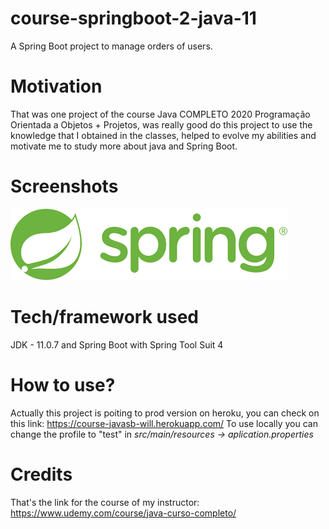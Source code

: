 # course-springboot-2-java-11
A Spring Boot project to manage orders of users.

# Motivation
That was one project of the course Java COMPLETO 2020 Programação Orientada a Objetos + Projetos, was really good do this project to use the knowledge that I obtained in the classes, helped to evolve my abilities and motivate me to study more about java and Spring Boot.

# Screenshots
![spring](spring.png)

# Tech/framework used
JDK - 11.0.7 and Spring Boot with Spring Tool Suit 4

# How to use?
Actually this project is poiting to prod version on heroku, you can check on this link: https://course-javasb-will.herokuapp.com/
To use locally you can change the profile to "test" in *src/main/resources -> aplication.properties*

# Credits
That's the link for the course of my instructor: https://www.udemy.com/course/java-curso-completo/
